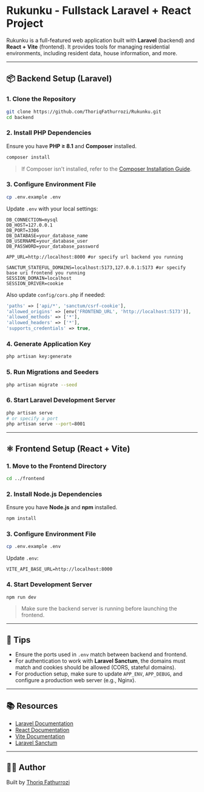 # Rukunku - Fullstack Laravel + React Project

Rukunku is a full-featured web application built with **Laravel** (backend) and **React + Vite** (frontend). It provides tools for managing residential environments, including resident data, house information, and more.

---

## 📦 Backend Setup (Laravel)

### 1. Clone the Repository

```bash
git clone https://github.com/ThoriqFathurrozi/Rukunku.git
cd backend
```

### 2. Install PHP Dependencies

Ensure you have **PHP ≥ 8.1** and **Composer** installed.

```bash
composer install
```

> If Composer isn't installed, refer to the [Composer Installation Guide](https://getcomposer.org/doc/00-intro.md).

### 3. Configure Environment File

```bash
cp .env.example .env
```

Update `.env` with your local settings:

```dotenv
DB_CONNECTION=mysql
DB_HOST=127.0.0.1
DB_PORT=3306
DB_DATABASE=your_database_name
DB_USERNAME=your_database_user
DB_PASSWORD=your_database_password

APP_URL=http://localhost:8000 #or specify url backend you running

SANCTUM_STATEFUL_DOMAINS=localhost:5173,127.0.0.1:5173 #or specify base uri frontend you running
SESSION_DOMAIN=localhost
SESSION_DRIVER=cookie
```

Also update `config/cors.php` if needed:

```php
'paths' => ['api/*', 'sanctum/csrf-cookie'],
'allowed_origins' => [env('FRONTEND_URL', 'http://localhost:5173')],
'allowed_methods' => ['*'],
'allowed_headers' => ['*'],
'supports_credentials' => true,
```

### 4. Generate Application Key

```bash
php artisan key:generate
```

### 5. Run Migrations and Seeders

```bash
php artisan migrate --seed
```

### 6. Start Laravel Development Server

```bash
php artisan serve
# or specify a port
php artisan serve --port=8001
```

---

## ⚛️ Frontend Setup (React + Vite)

### 1. Move to the Frontend Directory

```bash
cd ../frontend
```

### 2. Install Node.js Dependencies

Ensure you have **Node.js** and **npm** installed.

```bash
npm install
```

### 3. Configure Environment File

```bash
cp .env.example .env
```

Update `.env`:

```dotenv
VITE_API_BASE_URL=http://localhost:8000
```

### 4. Start Development Server

```bash
npm run dev
```

> Make sure the backend server is running before launching the frontend.

---

## 🧠 Tips

- Ensure the ports used in `.env` match between backend and frontend.
- For authentication to work with **Laravel Sanctum**, the domains must match and cookies should be allowed (CORS, stateful domains).
- For production setup, make sure to update `APP_ENV`, `APP_DEBUG`, and configure a production web server (e.g., Nginx).

---

## 📚 Resources

- [Laravel Documentation](https://laravel.com/docs)
- [React Documentation](https://reactjs.org/)
- [Vite Documentation](https://vitejs.dev/)
- [Laravel Sanctum](https://laravel.com/docs/sanctum)

---

## 👨‍💻 Author

Built by [Thoriq Fathurrozi](https://github.com/ThoriqFathurrozi)
